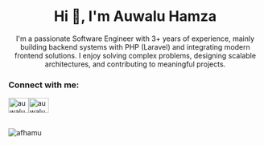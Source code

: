 <h1 align="center">Hi 👋, I'm Auwalu Hamza</h1>
<p align="center">I'm a passionate Software Engineer with 3+ years of experience, mainly building backend systems with PHP (Laravel) and integrating modern frontend solutions. I enjoy solving complex problems, designing scalable architectures, and contributing to meaningful projects.</p>

<h3 align="left">Connect with me:</h3>

<div style="display: flex; flex-direction: row;">
  <a href="https://linkedin.com/in/auwalu-hamza" target="blank"><img align="center" src="https://raw.githubusercontent.com/rahuldkjain/github-profile-readme-generator/master/src/images/icons/Social/linked-in-alt.svg" alt="auwalu-hamza" height="30" width="40" /></a>
  <a href="https://twitter.com/afhamu" target="blank"><img align="center" src="https://raw.githubusercontent.com/rahuldkjain/github-profile-readme-generator/master/src/images/icons/Social/twitter-alt.svg" alt="auwalu-hamza" height="30" width="40" /></a>
</div>

<br />

<p><img align="center" src="https://github-readme-stats.vercel.app/api/top-langs?username=afhamu&show_icons=true&locale=en&layout=compact" alt="afhamu" /></p>
